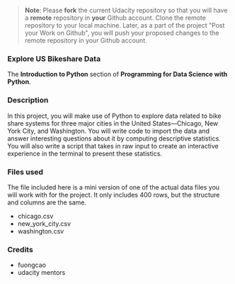 >**Note**: Please **fork** the current Udacity repository so that you will have a **remote** repository in **your** Github account. Clone the remote repository to your local machine. Later, as a part of the project "Post your Work on Github", you will push your proposed changes to the remote repository in your Github account.

### Explore US Bikeshare Data
The **Introduction to Python** section of **Programming for Data Science with Python**.

### Description
In this project, you will make use of Python to explore data related to bike share systems for three major cities in the United States—Chicago, New York City, and Washington. You will write code to import the data and answer interesting questions about it by computing descriptive statistics. You will also write a script that takes in raw input to create an interactive experience in the terminal to present these statistics.

### Files used
The file included here is a mini version of one of the actual data files you will work with for the project. It only includes 400 rows, but the structure and columns are the same.
- chicago.csv
- new_york_city.csv
- washington.csv

### Credits
- fuongcao
- udacity mentors
